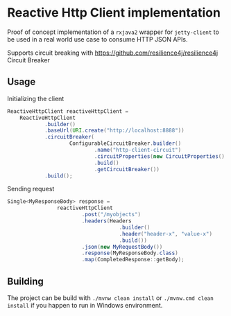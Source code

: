 # Reactive Http Client implementation

Proof of concept implementation of a ```rxjava2``` wrapper for ```jetty-client``` to be used in a real world use case to consume HTTP JSON APIs.

Supports circuit breaking with https://github.com/resilience4j/resilience4j Circuit Breaker

## Usage

Initializing the client
```java
ReactiveHttpClient reactiveHttpClient =
    ReactiveHttpClient
            .builder()
            .baseUrl(URI.create("http://localhost:8888"))
            .circuitBreaker(
                    ConfigurableCircuitBreaker.builder()
                            .name("http-client-circuit")
                            .circuitProperties(new CircuitProperties().setRingBufferSizeInClosedState(2))
                            .build()
                            .getCircuitBreaker())
            .build();
```
Sending request

```java
Single<MyResponseBody> response =
                reactiveHttpClient
                        .post("/myobjects")
                        .headers(Headers
                                    .builder()
                                    .header("header-x", "value-x")
                                    .build())
                        .json(new MyRequestBody())
                        .response(MyResponseBody.class)
                        .map(CompletedResponse::getBody);
```

## Building

The project can be build with ```./mvnw clean install``` or ```./mvnw.cmd clean install``` if you happen to run in Windows environment.